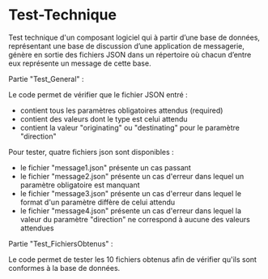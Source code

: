 # Test-Technique

Test technique d'un composant logiciel qui à partir d’une base de données, représentant une base de discussion d’une application de messagerie, génère en sortie des fichiers JSON dans un répertoire où chacun d’entre eux représente un message de cette base.

Partie "Test_General" :

Le code permet de vérifier que le fichier JSON entré :

- contient tous les paramètres obligatoires attendus (required)
- contient des valeurs dont le type est celui attendu
- contient la valeur "originating" ou "destinating" pour le paramètre "direction"


Pour tester, quatre fichiers json sont disponibles :

- le fichier "message1.json" présente un cas passant
- le fichier "message2.json" présente un cas d'erreur dans lequel un paramètre obligatoire est manquant
- le fichier "message3.json" présente un cas d'erreur dans lequel le format d'un paramètre diffère de celui attendu
- le fichier "message4.json" présente un cas d'erreur dans lequel la valeur du paramètre "direction" ne correspond à aucune des valeurs attendues

Partie "Test_FichiersObtenus" :

Le code permet de tester les 10 fichiers obtenus afin de vérifier qu'ils sont conformes à la base de données.
